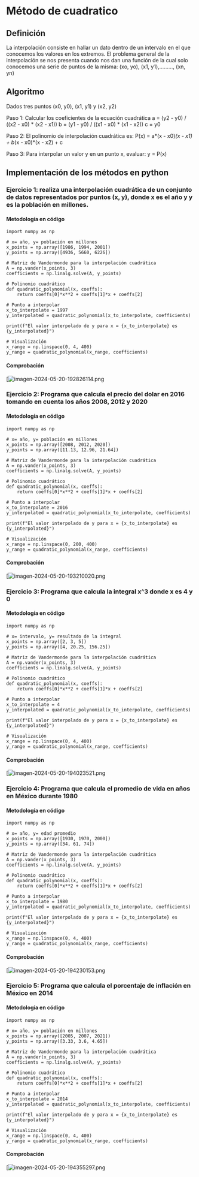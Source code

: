 # Método de cuadratico

## Definición
La interpolación consiste en hallar un dato dentro de un intervalo en el que conocemos los valores en los extremos.
El problema general de la interpolación se nos presenta cuando nos dan una función de la cual solo conocemos una serie de puntos de la misma:
(xo, yo), (x1, y1),........., (xn, yn)
## Algoritmo 
Dados tres puntos (x0, y0), (x1, y1) y (x2, y2)

Paso 1: Calcular los coeficientes de la ecuación cuadrática 
         a = (y2 - y0) / ((x2 - x0) * (x2 - x1))
         b = (y1 - y0) / ((x1 - x0) * (x1 - x2))
         c = y0

Paso 2: El polinomio de interpolación cuadrática es:
         P(x) = a*(x - x0)*(x - x1) + b*(x - x0)*(x - x2) + c

Paso 3: Para interpolar un valor y en un punto x, evaluar:
         y = P(x)

## Implementación de los métodos en python

### Ejercicio 1: realiza una interpolación cuadrática de un conjunto de datos representados por puntos (x, y), donde x es el año y y es la población en millones.
#### Metodología en código

    import numpy as np

    # x= año, y= población en millones
    x_points = np.array([1986, 1994, 2001])
    y_points = np.array([4936, 5660, 6226])

    # Matriz de Vandermonde para la interpolación cuadrática
    A = np.vander(x_points, 3)
    coefficients = np.linalg.solve(A, y_points)

    # Polinomio cuadrático
    def quadratic_polynomial(x, coeffs):
        return coeffs[0]*x**2 + coeffs[1]*x + coeffs[2]

    # Punto a interpolar
    x_to_interpolate = 1997
    y_interpolated = quadratic_polynomial(x_to_interpolate, coefficients)

    print(f"El valor interpolado de y para x = {x_to_interpolate} es     {y_interpolated}")

    # Visualización
    x_range = np.linspace(0, 4, 400)
    y_range = quadratic_polynomial(x_range, coefficients)
#### Comprobación
[![imagen-2024-05-20-192826114.png](https://i.postimg.cc/FFwVVLKY/IMG-20240520-234632.png)


### Ejercicio 2: Programa que calcula el precio del dolar en 2016 tomando en cuenta los años 2008, 2012 y 2020
#### Metodología en código
   
    import numpy as np

    # x= año, y= población en millones
    x_points = np.array([2008, 2012, 2020])
    y_points = np.array([11.13, 12.96, 21.64])

    # Matriz de Vandermonde para la interpolación cuadrática
    A = np.vander(x_points, 3)
    coefficients = np.linalg.solve(A, y_points)

    # Polinomio cuadrático
    def quadratic_polynomial(x, coeffs):
        return coeffs[0]*x**2 + coeffs[1]*x + coeffs[2]

    # Punto a interpolar
    x_to_interpolate = 2016
    y_interpolated = quadratic_polynomial(x_to_interpolate, coefficients)

    print(f"El valor interpolado de y para x = {x_to_interpolate} es {y_interpolated}")

    # Visualización
    x_range = np.linspace(0, 200, 400)
    y_range = quadratic_polynomial(x_range, coefficients)
#### Comprobación
[![imagen-2024-05-20-193210020.png](https://i.postimg.cc/1zRG30vj/IMG-20240520-234653.png)


### Ejercicio 3: Programa que calcula la integral x^3 donde x es 4 y 0
#### Metodología en código


    import numpy as np

    # x= intervalo, y= resultado de la integral
    x_points = np.array([2, 3, 5])
    y_points = np.array([4, 20.25, 156.25])

    # Matriz de Vandermonde para la interpolación cuadrática
    A = np.vander(x_points, 3)
    coefficients = np.linalg.solve(A, y_points)

    # Polinomio cuadrático
    def quadratic_polynomial(x, coeffs):
        return coeffs[0]*x**2 + coeffs[1]*x + coeffs[2]

    # Punto a interpolar
    x_to_interpolate = 4
    y_interpolated = quadratic_polynomial(x_to_interpolate, coefficients)

    print(f"El valor interpolado de y para x = {x_to_interpolate} es {y_interpolated}")

    # Visualización
    x_range = np.linspace(0, 4, 400)
    y_range = quadratic_polynomial(x_range, coefficients)
    
#### Comprobación
[![imagen-2024-05-20-194023521.png](https://i.postimg.cc/0Q8BxJSk/IMG-20240520-235820.png)


### Ejercicio 4: Programa que calcula el promedio de vida en años en México durante 1980
#### Metodología en código
   
    import numpy as np

    # x= año, y= edad promedio
    x_points = np.array([1930, 1970, 2000])
    y_points = np.array([34, 61, 74])

    # Matriz de Vandermonde para la interpolación cuadrática
    A = np.vander(x_points, 3)
    coefficients = np.linalg.solve(A, y_points)

    # Polinomio cuadrático
    def quadratic_polynomial(x, coeffs):
        return coeffs[0]*x**2 + coeffs[1]*x + coeffs[2]

    # Punto a interpolar
    x_to_interpolate = 1980
    y_interpolated = quadratic_polynomial(x_to_interpolate, coefficients)

    print(f"El valor interpolado de y para x = {x_to_interpolate} es {y_interpolated}")

    # Visualización
    x_range = np.linspace(0, 4, 400)
    y_range = quadratic_polynomial(x_range, coefficients)
#### Comprobación
[![imagen-2024-05-20-194230153.png](https://i.postimg.cc/Fz0dZ1PS/IMG-20240520-234709.png)


### Ejercicio 5: Programa que calcula el porcentaje de inflación en México en 2014
#### Metodología en código
   
    import numpy as np

    # x= año, y= población en millones
    x_points = np.array([2005, 2007, 2021])
    y_points = np.array([3.33, 3.6, 4.65])

    # Matriz de Vandermonde para la interpolación cuadrática
    A = np.vander(x_points, 3)
    coefficients = np.linalg.solve(A, y_points)

    # Polinomio cuadrático
    def quadratic_polynomial(x, coeffs):
        return coeffs[0]*x**2 + coeffs[1]*x + coeffs[2]

    # Punto a interpolar
    x_to_interpolate = 2014
    y_interpolated = quadratic_polynomial(x_to_interpolate, coefficients)

    print(f"El valor interpolado de y para x = {x_to_interpolate} es {y_interpolated}")

    # Visualización
    x_range = np.linspace(0, 4, 400)
    y_range = quadratic_polynomial(x_range, coefficients)

#### Comprobación
[![imagen-2024-05-20-194355297.png](https://i.postimg.cc/1RFqPY9z/IMG-20240520-234727.png)
